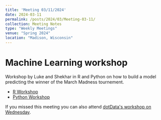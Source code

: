 ```yaml
---
title: 'Meeting 03/11/2024'
date: 2024-03-11
permalink: /posts/2024/03/Meeting-03-11/
collection: Meeting Notes
type: "Weekly Meetings"
venue: "Spring 2024"
location: "Madison, Wisconsin"
---
```


Machine Learning workshop
======== 

Workshop by Luke and Shekhar in R and Python on how to build a model predicting the winner of the March Madness tournement.

* <a href="wiscosac.github.io/files/modelcode.R" download>R Workshop</a>
* <a href="wiscosac.github.io/files/ML_Mania_Workshop.ipynb" download>Python Workshop</a>

If you missed this meeting you can also attend [dotData's workshop on Wednesday](http://dotdatascience.org/2024/03/3-13-2024-sports-prediction-workshop-with-prof-bret-larget/).
